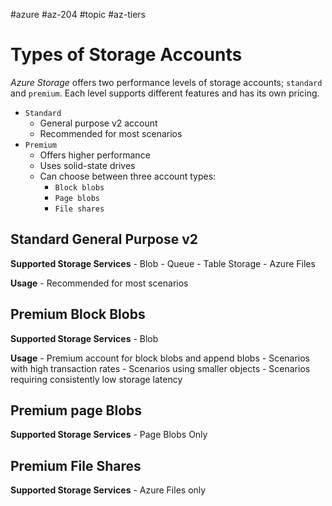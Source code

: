 #azure #az-204 #topic #az-tiers 

# Types of Storage Accounts
*Azure Storage* offers two performance levels of storage accounts; `standard` and `premium`.
Each level supports different features and has its own pricing.
- `Standard`
	- General purpose v2 account
	- Recommended for most scenarios
- `Premium`
	- Offers higher performance
	- Uses solid-state drives
	- Can choose between three account types:
		- `Block blobs`
		- `Page blobs`
		- `File shares`

## Standard General Purpose v2
**Supported Storage Services**
	- Blob
	- Queue
	- Table Storage
	- Azure Files

**Usage**
	- Recommended for most scenarios

## Premium Block Blobs
**Supported Storage Services**
	- Blob

**Usage**
	- Premium account for block blobs and append blobs
	- Scenarios with high transaction rates
	- Scenarios using smaller objects
	- Scenarios requiring consistently low storage latency

## Premium page Blobs
**Supported Storage Services**
	- Page Blobs Only

## Premium File Shares
**Supported Storage Services**
	- Azure Files only